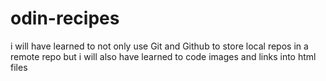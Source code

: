 # odin-recipes

i will have learned to not only use Git and Github to store local repos in a
	remote repo but i will also have learned to code images and links 
	into html files
